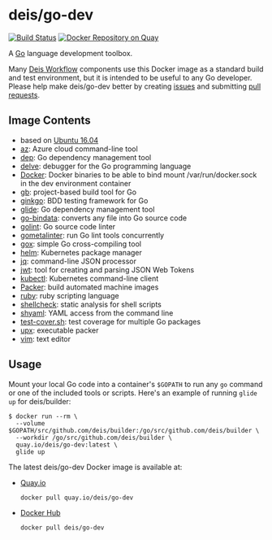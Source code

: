 # deis/go-dev

[![Build Status](https://travis-ci.org/deis/docker-go-dev.svg?branch=master)](https://travis-ci.org/deis/docker-go-dev) [![Docker Repository on Quay](https://quay.io/repository/deis/go-dev/status "Docker Repository on Quay")](https://quay.io/repository/deis/go-dev)

A [Go][] language development toolbox.

Many [Deis Workflow][] components use this Docker image as a standard build and test environment,
but it is intended to be useful to any Go developer. Please help make deis/go-dev better by
creating [issues][] and submitting [pull requests][].

## Image Contents

* based on [Ubuntu 16.04][]
* [az][]: Azure cloud command-line tool
* [dep][]: Go dependency management tool
* [delve][]: debugger for the Go programming language
* [Docker][]: Docker binaries to be able to bind mount /var/run/docker.sock in the dev environment container
* [gb][]: project-based build tool for Go
* [ginkgo][]: BDD testing framework for Go
* [glide][]: Go dependency management tool
* [go-bindata][]: converts any file into Go source code
* [golint][]: Go source code linter
* [gometalinter][]: run Go lint tools concurrently
* [gox][]: simple Go cross-compiling tool
* [helm][]: Kubernetes package manager
* [jq][]: command-line JSON processor
* [jwt][]: tool for creating and parsing JSON Web Tokens
* [kubectl][]: Kubernetes command-line client
* [Packer][]: build automated machine images
* [ruby][]: ruby scripting language
* [shellcheck][]: static analysis for shell scripts
* [shyaml][]: YAML access from the command line
* [test-cover.sh][]: test coverage for multiple Go packages
* [upx][]: executable packer
* [vim][]: text editor

## Usage

Mount your local Go code into a container's `$GOPATH` to run any `go` command or one of the
included tools or scripts. Here's an example of running `glide up` for deis/builder:

```console
$ docker run --rm \
  --volume $GOPATH/src/github.com/deis/builder:/go/src/github.com/deis/builder \
  --workdir /go/src/github.com/deis/builder \
  quay.io/deis/go-dev:latest \
  glide up
```

The latest deis/go-dev Docker image is available at:

* [Quay.io][]
  ```
  docker pull quay.io/deis/go-dev
  ```

* [Docker Hub][]
  ```
  docker pull deis/go-dev
  ```

[az]: https://github.com/Azure/azure-cli#readme
[Deis Workflow]: https://deis.com/
[delve]: https://github.com/derekparker/delve
[dep]: https://github.com/golang/dep
[Docker Hub]: https://hub.docker.com
[Docker]: http://www.docker.com
[gb]: https://github.com/constabulary/gb/
[gen-changelog.sh]: https://github.com/deis/docker-go-dev/tree/master/rootfs/usr/local/bin/gen-changelog.sh
[ginkgo]: https://github.com/onsi/ginkgo
[glide]: https://github.com/Masterminds/glide
[go-bindata]: https://github.com/jteeuwen/go-bindata
[Go]: https://golang.org/
[golint]: https://github.com/golang/lint
[gometalinter]: https://github.com/alecthomas/gometalinter
[gox]: https://github.com/mitchellh/gox
[helm]: https://github.com/kubernetes/helm
[issues]: https://github.com/deis/docker-go-dev/issues
[jq]: https://stedolan.github.io/jq/
[jwt]: https://github.com/dgrijalva/jwt-go
[kubectl]: https://kubernetes.io/docs/user-guide/kubectl-overview/
[pull requests]: https://github.com/deis/docker-go-dev/pulls
[Quay.io]: https://quay.io
[Packer]: https://github.com/hashicorp/packer
[ruby]: https://www.ruby-lang.org/
[shellcheck]: https://github.com/koalaman/shellcheck
[shyaml]: https://github.com/0k/shyaml
[test-cover.sh]: https://github.com/deis/docker-go-dev/tree/master/rootfs/usr/local/bin/test-cover.sh
[Ubuntu 16.04]: https://hub.docker.com/_/ubuntu/
[upx]: http://upx.sourceforge.net/
[vim]: http://www.vim.org/
[ruby]: https://www.ruby-lang.org/
